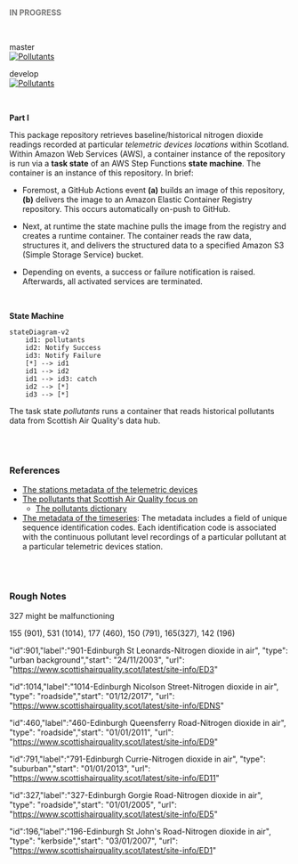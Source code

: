 <br>

<span style="color: #777777"><b>IN PROGRESS</b></span>

<br>

master <br>
[![Pollutants](https://github.com/enqueter/pollutants/actions/workflows/main.yml/badge.svg?branch=master)](https://github.com/enqueter/pollutants/actions/workflows/main.yml)

develop <br>
[![Pollutants](https://github.com/enqueter/pollutants/actions/workflows/main.yml/badge.svg?branch=develop)](https://github.com/enqueter/pollutants/actions/workflows/main.yml)

<br>

**Part I**

This package repository retrieves baseline/historical nitrogen dioxide readings recorded at particular *telemetric 
devices locations* within Scotland.  Within Amazon Web Services (AWS), a container instance of the repository is run via a 
**task 
state** of an AWS Step Functions **state machine**.  The container is an instance of this repository.  In brief:

* Foremost, a GitHub Actions event **(a)** builds an image of this repository, **(b)** delivers the image to an Amazon 
  Elastic Container Registry repository.  This occurs automatically on-push to GitHub.

* Next, at runtime the state machine pulls the image from the registry and creates a runtime container.  The container 
  reads the raw data, structures it, and delivers the structured data to a specified Amazon S3 (Simple Storage Service) bucket.

* Depending on events, a success or failure notification is raised.  Afterwards, all activated services are terminated.

<br>

<b>State Machine</b>

```mermaid
stateDiagram-v2
    id1: pollutants
    id2: Notify Success
    id3: Notify Failure
    [*] --> id1
    id1 --> id2
    id1 --> id3: catch
    id2 --> [*]
    id3 --> [*]
```


The task state *pollutants* runs a container that reads historical pollutants data from Scottish Air Quality's data hub.

<br>
<br>

### References

* [The stations metadata of the telemetric devices](https://www.scottishairquality.scot/sos-scotland/api/v1/stations)
* [The pollutants that Scottish Air Quality focus on](https://www.scottishairquality.scot/sos-scotland/api/v1/phenomena)
  * [The pollutants dictionary](https://dd.eionet.europa.eu/vocabulary/aq/pollutant/view)
* [The metadata of the timeseries](https://www.scottishairquality.scot/sos-scotland/api/v1/timeseries): The metadata 
  includes a field of unique sequence identification codes.  Each identification code is associated with the 
  continuous pollutant level recordings of a particular pollutant at a particular telemetric devices station.

<br>
<br>

### Rough Notes

327 might be malfunctioning

155 (901), 531 (1014), 177 (460), 150 (791), 165(327), 142 (196)

"id":901,"label":"901-Edinburgh St Leonards-Nitrogen dioxide in air",
"type": "urban background","start": "24/11/2003", "url": "https://www.scottishairquality.scot/latest/site-info/ED3"

"id":1014,"label":"1014-Edinburgh Nicolson Street-Nitrogen dioxide in air",
"type": "roadside","start": "01/12/2017", "url": "https://www.scottishairquality.scot/latest/site-info/EDNS"

"id":460,"label":"460-Edinburgh Queensferry Road-Nitrogen dioxide in air",
"type": "roadside","start": "01/01/2011", "url": "https://www.scottishairquality.scot/latest/site-info/ED9"

"id":791,"label":"791-Edinburgh Currie-Nitrogen dioxide in air",
"type": "suburban","start": "01/01/2013", "url": "https://www.scottishairquality.scot/latest/site-info/ED11"

"id":327,"label":"327-Edinburgh Gorgie Road-Nitrogen dioxide in air",
"type": "roadside","start": "01/01/2005", "url": "https://www.scottishairquality.scot/latest/site-info/ED5"

"id":196,"label":"196-Edinburgh St John's Road-Nitrogen dioxide in air",
"type": "kerbside","start": "03/01/2007", "url": "https://www.scottishairquality.scot/latest/site-info/ED1"


<br>
<br>

<br>
<br>

<br>
<br>

<br>
<br>
